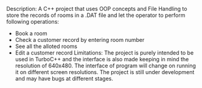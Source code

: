 Description:
A C++ project that uses OOP concepts and File Handling to store the records of rooms in a .DAT file and let the operator to perform following operations:

*  Book a room
*  Check a customer record by entering room number
*  See all the alloted rooms
*  Edit a customer record
Limitations:
The project is purely intended to be used in TurboC++ and the interface is also made keeping in mind the resolution of 640x480.
The interface of program will change on running it on different screen resolutions.
The project is still under development and may have bugs at different stages.
